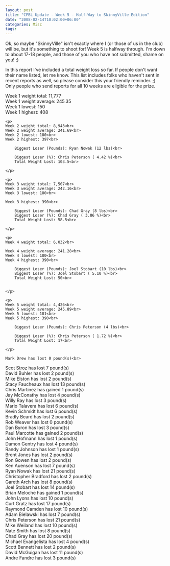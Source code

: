 ```yaml
---
layout: post
title: "CFBL Update - Week 5 - Half-Way to SkinnyVille Edition"
date: "2008-02-14T10:02:00+06:00"
categories: Misc 
tags: 
---
```


Ok, so maybe "SkinnyVille" isn't exactly where I (or those of us in the club) will be, but it's something to shoot for! Week 5 is halfway through. I'm down to about 17-18 people, and those of you who have not submitted, shame on you! ;) 

In this report I've included a total weight loss so far. If people don't want their name listed, let me know. This list includes folks who haven't sent in recent reports as well, so please consider this your friendly reminder. ;) Only people who send reports for all 10 weeks are eligible for the prize.
<!--more-->
<p>
	Week 1 weight total: 11,777<br>
	Week 1 weight average: 245.35<br>
	Week 1 lowest: 150<br>
	Week 1 highest: 408<br>	
	</p>

	
	<p>
	Week 2 weight total: 8,943<br>
	Week 2 weight average: 241.69<br>
	Week 2 lowest: 180<br>
	Week 2 highest: 397<br>
	
		Biggest Loser (Pounds): Ryan Nowak (12 lbs)<br>

		Biggest Loser (%): Chris Peterson ( 4.42 %)<br>
		Total Weight Lost: 103.5<br>
		
	</p>
	
	<p>
	Week 3 weight total: 7,507<br>
	Week 3 weight average: 242.16<br>
	Week 3 lowest: 180<br>

	Week 3 highest: 390<br>
	
		Biggest Loser (Pounds): Chad Gray (8 lbs)<br>
		Biggest Loser (%): Chad Gray ( 3.86 %)<br>
		Total Weight Lost: 58.5<br>
		
	</p>
	
	<p>
	Week 4 weight total: 6,032<br>

	Week 4 weight average: 241.28<br>
	Week 4 lowest: 180<br>
	Week 4 highest: 390<br>
	
		Biggest Loser (Pounds): Joel Stobart (10 lbs)<br>
		Biggest Loser (%): Joel Stobart ( 5.10 %)<br>
		Total Weight Lost: 50<br>

		
	</p>
	
	<p>
	Week 5 weight total: 4,426<br>
	Week 5 weight average: 245.89<br>
	Week 5 lowest: 181<br>
	Week 5 highest: 390<br>
	
		Biggest Loser (Pounds): Chris Peterson (4 lbs)<br>

		Biggest Loser (%): Chris Peterson ( 1.72 %)<br>
		Total Weight Lost: 17<br>
		
	</p>

	Mark Drew has lost 0 pound(s)<br>
Scot Stroz has lost 7 pound(s)<br>
David Buhler has lost 2 pound(s)<br>
Mike Elston has lost 2 pound(s)<br>
Stacy Faucheaux has lost 13 pound(s)<br>
Chris Martinez has gained 1 pound(s)<br>
Jay McConathy has lost 4 pound(s)<br>
Willy Ray has lost 3 pound(s)<br>
Mario Talavera has lost 6 pound(s)<br>
Kevin Schmidt has lost 6 pound(s)<br>
Bradly Beard has lost 2 pound(s)<br>
Rob Weaver has lost 0 pound(s)<br>
Dan Byron has lost 3 pound(s)<br>
Paul Marcotte has gained 2 pound(s)<br>
John Hofmann has lost 1 pound(s)<br>
Damon Gentry has lost 4 pound(s)<br>
Randy Johnson has lost 1 pound(s)<br>
Brent Jones has lost 2 pound(s)<br>
Ron Gowen has lost 2 pound(s)<br>
Ken Auenson has lost 7 pound(s)<br>
Ryan Nowak has lost 21 pound(s)<br>
Christopher Bradford has lost 2 pound(s)<br>
Gareth Arch has lost 8 pound(s)<br>
Joel Stobart has lost 14 pound(s)<br>
Brian Meloche has gained 1 pound(s)<br>
John Lyons has lost 10 pound(s)<br>
Curt Gratz has lost 17 pound(s)<br>
Raymond Camden has lost 10 pound(s)<br>
Adam Bielawski has lost 7 pound(s)<br>
Chris Peterson has lost 21 pound(s)<br>
Mike Weiland has lost 10 pound(s)<br>
Nate Smith has lost 8 pound(s)<br>
Chad Gray has lost 20 pound(s)<br>
Michael Evangelista has lost 4 pound(s)<br>
Scott Bennett has lost 2 pound(s)<br>
David McGuigan has lost 11 pound(s)<br>
Andre Fandre has lost 3 pound(s)<br>
